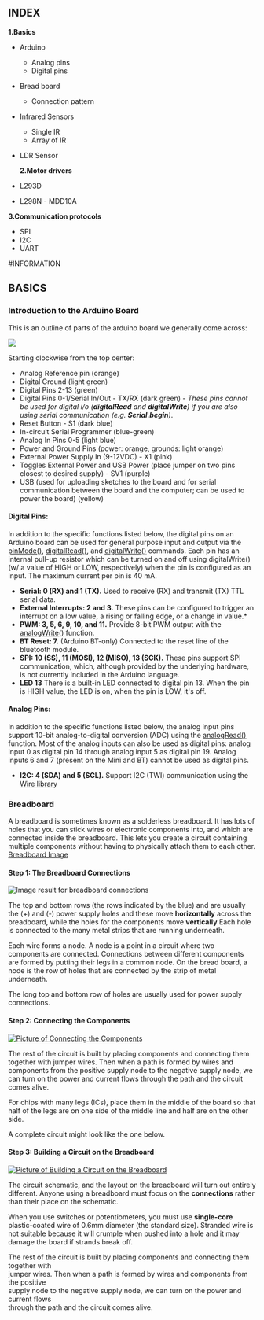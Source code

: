 

##	INDEX
**1.Basics**
-   Arduino
	  -   Analog pins
	  -   Digital pins
   -   Bread board
	   -  	Connection pattern
  -   Infrared Sensors
	   -    Single IR
	   -    Array of IR
-  LDR Sensor
	 	   
   **2.Motor drivers**
-   L293D
   -   L298N
    -   MDD10A
    
**3.Communication protocols**
-   SPI
   -   I2C
   -   UART


#INFORMATION
## BASICS

### Introduction to the Arduino Board

This is an outline of parts of the arduino board we generally come across:

![](https://www.arduino.cc/en/uploads/Reference/arduino_board.png)

Starting clockwise from the top center:

-   Analog Reference pin (orange)
-   Digital Ground (light green)
-   Digital Pins 2-13 (green)
-   Digital Pins 0-1/Serial In/Out - TX/RX (dark green) - _These pins cannot be used for digital i/o (**digitalRead** and **digitalWrite**) if you are also using serial communication (e.g. **Serial.begin**)_.
-   Reset Button - S1 (dark blue)
-   In-circuit Serial Programmer (blue-green)
-   Analog In Pins 0-5 (light blue)
-   Power and Ground Pins (power: orange, grounds: light orange)
-   External Power Supply In (9-12VDC) - X1 (pink)
-   Toggles External Power and USB Power (place jumper on two pins closest to desired supply) - SV1 (purple)
-   USB (used for uploading sketches to the board and for serial communication between the board and the computer; can be used to power the board) (yellow)


#### Digital Pins:

In addition to the specific functions listed below, the digital pins on an Arduino board can be used for general purpose input and output via the [pinMode()](https://www.arduino.cc/en/Reference/PinMode), [digitalRead()](https://www.arduino.cc/en/Reference/DigitalRead), and [digitalWrite()](https://www.arduino.cc/en/Reference/DigitalWrite) commands. Each pin has an internal pull-up resistor which can be turned on and off using digitalWrite() (w/ a value of HIGH or LOW, respectively) when the pin is configured as an input. The maximum current per pin is 40 mA.

-   **Serial: 0 (RX) and 1 (TX).** Used to receive (RX) and transmit (TX) TTL serial data.
- **External Interrupts: 2 and 3.** These pins can be configured to trigger an interrupt on a low value, a rising or falling edge, or a change in value.*
- **PWM: 3, 5, 6, 9, 10, and 11.** Provide 8-bit PWM output with the [analogWrite()](https://www.arduino.cc/en/Reference/AnalogWrite) function. 
- **BT Reset: 7.** (Arduino BT-only) Connected to the reset line of the bluetooth module.
-  **SPI: 10 (SS), 11 (MOSI), 12 (MISO), 13 (SCK).** These pins support SPI communication, which, although provided by the underlying hardware, is not currently included in the Arduino language.
-  **LED 13** There is a built-in LED connected to digital pin 13. When the pin is HIGH value, the LED is on, when the pin is LOW, it's off.

#### Analog Pins:

In addition to the specific functions listed below, the analog input pins support 10-bit analog-to-digital conversion (ADC) using the [analogRead()](https://www.arduino.cc/en/Reference/AnalogRead) function. Most of the analog inputs can also be used as digital pins: analog input 0 as digital pin 14 through analog input 5 as digital pin 19. Analog inputs 6 and 7 (present on the Mini and BT) cannot be used as digital pins.

-   **I2C: 4 (SDA) and 5 (SCL).** Support I2C (TWI) communication using the [Wire library](http://wiring.org.co/reference/libraries/Wire/index.html)



### Breadboard
A breadboard is sometimes known as a solderless breadboard. It has lots of holes that you can stick wires or electronic components into, and which are connected inside the breadboard. This lets you create a circuit containing multiple components without having to physically attach them to each other.
[Breadboard Image](https://en.wikipedia.org/wiki/File:400_points_breadboard.jpg)

#### Step 1: The Breadboard Connections
![Image result for breadboard connections](https://cdn.instructables.com/FTG/1AAH/F23XWM7G/FTG1AAHF23XWM7G.LARGE.gif?auto=webp&fit=bounds)
  
The top and bottom rows (the rows indicated by the blue) and are usually the (+) and (-) power supply holes and these move **horizontally** across the breadboard, while the holes for the components move **vertically** Each hole is connected to the many metal strips that are running underneath.  
  
Each wire forms a node. A node is a point in a circuit where two components are connected. Connections between different components are formed by putting their legs in a common node. On the bread board, a node is the row of holes that are connected by the strip of metal underneath.  
  
The long top and bottom row of holes are usually used for power supply connections.  

#### Step 2: Connecting the Components

 [![Picture of Connecting the Components](https://cdn.instructables.com/FZT/USFT/F2NOBNFA/FZTUSFTF2NOBNFA.LARGE.jpg?auto=webp&frame=1&fit=bounds)](https://cdn.instructables.com/FZT/USFT/F2NOBNFA/FZTUSFTF2NOBNFA.LARGE.jpg?auto=webp&fit=bounds) 

The rest of the circuit is built by placing components and connecting them together with jumper wires. Then when a path is formed by wires and components from the positive supply node to the negative supply node, we can turn on the power and current flows through the path and the circuit comes alive.  
  
For chips with many legs (ICs), place them in the middle of the board so that half of the legs are on one side of the middle line and half are on the other side.  
  
A complete circuit might look like the one below.

#### Step 3: Building a Circuit on the Breadboard

 [![Picture of Building a Circuit on the Breadboard](https://cdn.instructables.com/FGT/UXY4/F2NOBNFR/FGTUXY4F2NOBNFR.LARGE.jpg?auto=webp&frame=1&fit=bounds)](https://cdn.instructables.com/FGT/UXY4/F2NOBNFR/FGTUXY4F2NOBNFR.LARGE.jpg?auto=webp&fit=bounds) 

The circuit schematic, and the layout on the breadboard will turn out entirely different. Anyone using a breadboard must focus on the **connections** rather than their place on the schematic.  
  
When you use switches or potentiometers, you must use **single-core** plastic-coated wire of 0.6mm diameter (the standard size). Stranded wire is not suitable because it will crumple when pushed into a hole and it may damage the board if strands break off.  
  
The rest of the circuit is built by placing components and connecting them together with  
jumper wires. Then when a path is formed by wires and components from the positive  
supply node to the negative supply node, we can turn on the power and current flows  
through the path and the circuit comes alive.
